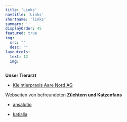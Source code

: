 ```yaml
---
title: 'Links'
navtitle: 'Links'
shortname: 'links'
summary: ''
displayOrder: 45
featured: true
img: 
  src: "" 
  desc: ""
layoutcols:
  text: 12
  img:
---
```


**Unser Tierarzt**
* [Kleintierpraxis Aare Nord AG](https://www.aarenord.ch)

Webseiten von befreundeten **Züchtern und Katzenfans**
* [ansalutio](https://www.ansalutio-bkh.ch)

* [katialia](https://www.kalia-liya.jimdosite.com)